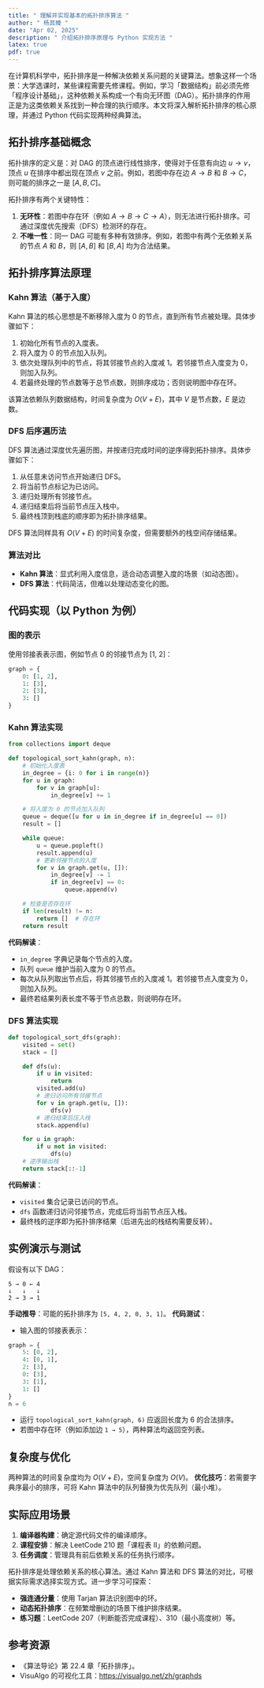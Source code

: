 ```yaml
---
title: " 理解并实现基本的拓扑排序算法 "
author: " 杨其臻 "
date: "Apr 02, 2025"
description: " 介绍拓扑排序原理与 Python 实现方法 "
latex: true
pdf: true
---
```


在计算机科学中，拓扑排序是一种解决依赖关系问题的关键算法。想象这样一个场景：大学选课时，某些课程需要先修课程。例如，学习「数据结构」前必须先修「程序设计基础」，这种依赖关系构成一个有向无环图（DAG）。拓扑排序的作用正是为这类依赖关系找到一种合理的执行顺序。本文将深入解析拓扑排序的核心原理，并通过 Python 代码实现两种经典算法。

## 拓扑排序基础概念
拓扑排序的定义是：对 DAG 的顶点进行线性排序，使得对于任意有向边 $u \to v$，顶点 $u$ 在排序中都出现在顶点 $v$ 之前。例如，若图中存在边 $A \to B$ 和 $B \to C$，则可能的排序之一是 $[A, B, C]$。

拓扑排序有两个关键特性：
1. **无环性**：若图中存在环（例如 $A \to B \to C \to A$），则无法进行拓扑排序。可通过深度优先搜索（DFS）检测环的存在。
2. **不唯一性**：同一 DAG 可能有多种有效排序。例如，若图中有两个无依赖关系的节点 $A$ 和 $B$，则 $[A, B]$ 和 $[B, A]$ 均为合法结果。

## 拓扑排序算法原理

### Kahn 算法（基于入度）
Kahn 算法的核心思想是不断移除入度为 0 的节点，直到所有节点被处理。具体步骤如下：
1. 初始化所有节点的入度表。
2. 将入度为 0 的节点加入队列。
3. 依次处理队列中的节点，将其邻接节点的入度减 1。若邻接节点入度变为 0，则加入队列。
4. 若最终处理的节点数等于总节点数，则排序成功；否则说明图中存在环。

该算法依赖队列数据结构，时间复杂度为 $O(V + E)$，其中 $V$ 是节点数，$E$ 是边数。

### DFS 后序遍历法
DFS 算法通过深度优先遍历图，并按递归完成时间的逆序得到拓扑排序。具体步骤如下：
1. 从任意未访问节点开始递归 DFS。
2. 将当前节点标记为已访问。
3. 递归处理所有邻接节点。
4. 递归结束后将当前节点压入栈中。
5. 最终栈顶到栈底的顺序即为拓扑排序结果。

DFS 算法同样具有 $O(V + E)$ 的时间复杂度，但需要额外的栈空间存储结果。

### 算法对比
- **Kahn 算法**：显式利用入度信息，适合动态调整入度的场景（如动态图）。
- **DFS 算法**：代码简洁，但难以处理动态变化的图。

## 代码实现（以 Python 为例）

### 图的表示
使用邻接表表示图，例如节点 0 的邻接节点为 [1, 2]：
```python
graph = {
    0: [1, 2],
    1: [3],
    2: [3],
    3: []
}
```

### Kahn 算法实现
```python
from collections import deque

def topological_sort_kahn(graph, n):
    # 初始化入度表
    in_degree = {i: 0 for i in range(n)}
    for u in graph:
        for v in graph[u]:
            in_degree[v] += 1

    # 将入度为 0 的节点加入队列
    queue = deque([u for u in in_degree if in_degree[u] == 0])
    result = []

    while queue:
        u = queue.popleft()
        result.append(u)
        # 更新邻接节点的入度
        for v in graph.get(u, []):
            in_degree[v] -= 1
            if in_degree[v] == 0:
                queue.append(v)

    # 检查是否存在环
    if len(result) != n:
        return []  # 存在环
    return result
```

**代码解读**：
- `in_degree` 字典记录每个节点的入度。
- 队列 `queue` 维护当前入度为 0 的节点。
- 每次从队列取出节点后，将其邻接节点的入度减 1。若邻接节点入度变为 0，则加入队列。
- 最终若结果列表长度不等于节点总数，则说明存在环。

### DFS 算法实现
```python
def topological_sort_dfs(graph):
    visited = set()
    stack = []

    def dfs(u):
        if u in visited:
            return
        visited.add(u)
        # 递归访问所有邻接节点
        for v in graph.get(u, []):
            dfs(v)
        # 递归结束后压入栈
        stack.append(u)

    for u in graph:
        if u not in visited:
            dfs(u)
    # 逆序输出栈
    return stack[::-1]
```

**代码解读**：
- `visited` 集合记录已访问的节点。
- `dfs` 函数递归访问邻接节点，完成后将当前节点压入栈。
- 最终栈的逆序即为拓扑排序结果（后进先出的栈结构需要反转）。

## 实例演示与测试
假设有以下 DAG：
```
5 → 0 ← 4
↓   ↓   ↓
2 → 3 → 1
```

**手动推导**：可能的拓扑排序为 `[5, 4, 2, 0, 3, 1]`。
**代码测试**：
- 输入图的邻接表表示：
```python
graph = {
    5: [0, 2],
    4: [0, 1],
    2: [3],
    0: [3],
    3: [1],
    1: []
}
n = 6
```
- 运行 `topological_sort_kahn(graph, 6)` 应返回长度为 6 的合法排序。
- 若图中存在环（例如添加边 `1 → 5`），两种算法均返回空列表。

## 复杂度与优化
两种算法的时间复杂度均为 $O(V + E)$，空间复杂度为 $O(V)$。
**优化技巧**：若需要字典序最小的排序，可将 Kahn 算法中的队列替换为优先队列（最小堆）。

## 实际应用场景
1. **编译器构建**：确定源代码文件的编译顺序。
2. **课程安排**：解决 LeetCode 210 题「课程表 II」的依赖问题。
3. **任务调度**：管理具有前后依赖关系的任务执行顺序。

拓扑排序是处理依赖关系的核心算法。通过 Kahn 算法和 DFS 算法的对比，可根据实际需求选择实现方式。进一步学习可探索：
- **强连通分量**：使用 Tarjan 算法识别图中的环。
- **动态拓扑排序**：在频繁增删边的场景下维护排序结果。
- **练习题**：LeetCode 207（判断能否完成课程）、310（最小高度树）等。

## 参考资源
- 《算法导论》第 22.4 章「拓扑排序」。
- VisuAlgo 的可视化工具：https://visualgo.net/zh/graphds
